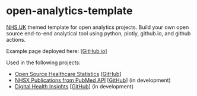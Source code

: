 # open-analytics-template
 [NHS.UK](https://service-manual.nhs.uk/) themed template for open analytics projects. Build your own open source end-to-end analytical tool using python, plotly, github.io, and github actions.
 
Example page deployed here: [[GitHub.io](https://nhsx.github.io/open-analytics-template/)]

Used in the following projects:
 - [Open Source Healthcare Statistics](https://nhsx.github.io/open-health-statistics/) [[GitHub](https://github.com/nhsx/open-health-statistics)]
 - [NHSX Publications from PubMed API](nhsx.github.io/nhsx-publications) [[GitHub](https://github.com/nhsx/nhsx-publications)] (in development)
 - [Digital Health Insights](https://nhsx.github.io/digital-health-insights/) [[GitHub](https://github.com/nhsx/digital-health-insights)] (in development)

